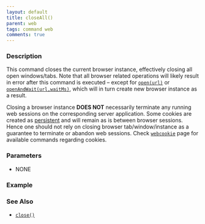 ```yaml
---
layout: default
title: closeAll()
parent: web
tags: command web
comments: true
---
```


### Description
This command closes the current browser instance, effectively closing all open windows/tabs.  Note that all browser 
related operations will likely result in error after this command is executed – except for [`open(url)`](open(url)) 
or [`openAndWait(url,waitMs)`](openAndWait(url,waitMs)), which will in turn create new browser instance as a result.

Closing a browser instance **DOES NOT** necessarily terminate any running web sessions on the corresponding server 
application.  Some cookies are created as 
<a href="http://www.webopedia.com/TERM/P/persistent_cookie.html" class="external-link" target="_nexial_target">persistent</a> 
and will remain as is between browser sessions.  Hence one should not rely on closing browser tab/window/instance as 
a guarantee to terminate or abandon web sessions.  Check [`webcookie`](../webcookie) page for available commands 
regarding cookies.


### Parameters
- NONE


### Example


### See Also
- [`close()`](close())